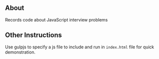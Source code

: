## About

Records code about JavaScript interview problems

## Other Instructions

Use gulpjs to specify a js file to include and run in `index.html` file for quick demonstration.
